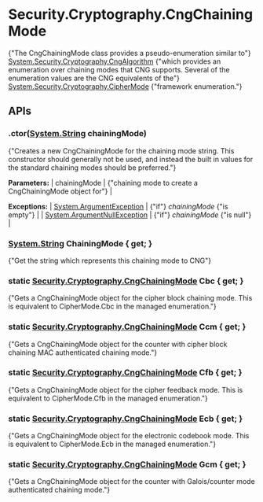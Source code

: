 # Security.Cryptography.CngChainingMode

{"The CngChainingMode class provides a pseudo-enumeration similar to"} [System.Security.Cryptography.CngAlgorithm](http://msdn.microsoft.com/en-us/library/system.security.cryptography.cngalgorithm.aspx) {"which provides an enumeration over chaining modes that CNG supports. Several of the enumeration values are the CNG equivalents of the"} [System.Security.Cryptography.CipherMode](http://msdn.microsoft.com/en-us/library/system.security.cryptography.ciphermode.aspx) {"framework enumeration."} 

## APIs

### .ctor([System.String](http://msdn.microsoft.com/en-us/library/system.string.aspx) chainingMode)

{"Creates a new CngChainingMode for the chaining mode string. This constructor should generally not be used, and instead the built in values for the standard chaining modes should be preferred."} 

**Parameters:**
| chainingMode | {"chaining mode to create a CngChainingMode object for"}  |

**Exceptions:**
| [System.ArgumentException](http://msdn.microsoft.com/en-us/library/system.argumentexception.aspx) | {"if"} _chainingMode_ {"is empty"}  |
| [System.ArgumentNullException](http://msdn.microsoft.com/en-us/library/system.argumentnullexception.aspx) | {"if"} _chainingMode_ {"is null"}  |


### [System.String](http://msdn.microsoft.com/en-us/library/system.string.aspx) ChainingMode { get; }

{"Get the string which represents this chaining mode to CNG"} 

### static [Security.Cryptography.CngChainingMode](Security.Cryptography.CngChainingMode) Cbc { get; }

{"Gets a CngChainingMode object for the cipher block chaining mode. This is equivalent to CipherMode.Cbc in the managed enumeration."} 

### static [Security.Cryptography.CngChainingMode](Security.Cryptography.CngChainingMode) Ccm { get; }

{"Gets a CngChainingMode object for the counter with cipher block chaining MAC authenticated chaining mode."} 

### static [Security.Cryptography.CngChainingMode](Security.Cryptography.CngChainingMode) Cfb { get; }

{"Gets a CngChainingMode object for the cipher feedback mode. This is equivalent to CipherMode.Cfb in the managed enumeration."} 

### static [Security.Cryptography.CngChainingMode](Security.Cryptography.CngChainingMode) Ecb { get; }

{"Gets a CngChainingMode object for the electronic codebook mode. This is equivalent to CipherMode.Ecb in the managed enumeration."} 

### static [Security.Cryptography.CngChainingMode](Security.Cryptography.CngChainingMode) Gcm { get; }

{"Gets a CngChainingMode object for the counter with Galois/counter mode authenticated chaining mode."} 

